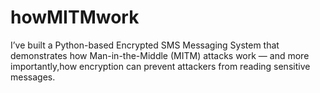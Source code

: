 # howMITMwork
I’ve built a Python-based Encrypted SMS Messaging System that demonstrates how Man-in-the-Middle (MITM) attacks work — and more importantly,how encryption can prevent attackers from reading sensitive messages.
